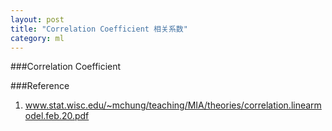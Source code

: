 ```yaml
---
layout: post
title: "Correlation Coefficient 相关系数"
category: ml
---
```


###Correlation Coefficient

###Reference

1. www.stat.wisc.edu/~mchung/teaching/MIA/theories/correlation.linearmodel.feb.20.pdf

